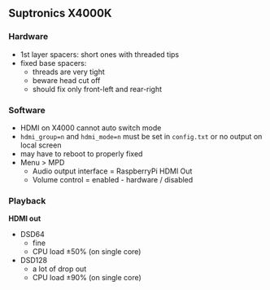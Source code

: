 Suptronics X4000K
---

### Hardware
- 1st layer spacers: short ones with threaded tips
- fixed base spacers:
  - threads are very tight 
  - beware head cut off
  - should fix only front-left and rear-right

### Software
- HDMI on X4000 cannot auto switch mode
- `hdmi_group=n` and `hdmi_mode=n` must be set in `config.txt` or no output on local screen
- may have to reboot to properly fixed
- Menu > MPD
	- Audio output interface = RaspberryPi HDMI Out
	- Volume control = enabled - hardware / disabled

### Playback  
**HDMI out**
- DSD64
	- fine
	- CPU load ±50% (on single core)
- DSD128
	- a lot of drop out
	- CPU load ±90% (on single core)
	
